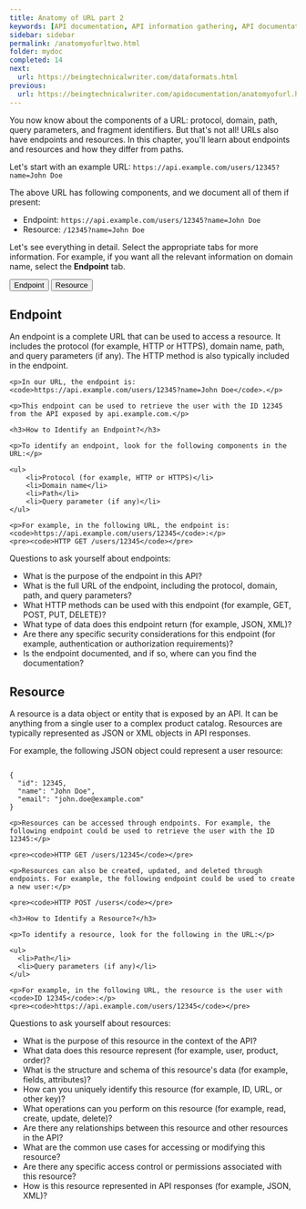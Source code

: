 ```yaml
---
title: Anatomy of URL part 2
keywords: [API documentation, API information gathering, API documentation best practices, API documentation tools, API documentation planning, API documentation structure, API documentation writing, API documentation testing, API documentation review, API documentation publishing, API documentation maintenance, API documentation improvement, Writing API documentation, Understanding API, Identifying target audience, Documentation goals, Gathering API information, Organizing documentation structure, Writing clear content, Including code samples, Testing API documentation, Seeking feedback on documentation, Publishing API documentation, Maintaining API documentation, Continuous improvement in documentation, Technical writing for APIs, API documentation platforms, Effective API documentation, User-friendly API documentation, URLs, API documentation, web addresses, web resources, protocols, domains, paths, query parameters, endpoints, developers, marketers, troubleshoot API issues, track website performance, API development, web development, resources access, API understanding, API usage, API resources, API endpoints, API troubleshoot, API performance tracking, API mastery]
sidebar: sidebar
permalink: /anatomyofurltwo.html
folder: mydoc
completed: 14
next:
  url: https://beingtechnicalwriter.com/dataformats.html
previous:
  url: https://beingtechnicalwriter.com/apidocumentation/anatomyofurl.html
---
```


You now know about the components of a URL: protocol, domain, path, query parameters, and fragment identifiers. But that's not all! URLs also have endpoints and resources. In this chapter, you'll learn about endpoints and resources and how they differ from paths.

Let's start with an example URL: `https://api.example.com/users/12345?name=John Doe`

The above URL has following components, and we document all of them if present:

* Endpoint: `https://api.example.com/users/12345?name=John Doe`
* Resource: `/12345?name=John Doe`

Let's see everything in detail. Select the appropriate tabs for more information. For example, if you want all the relevant information on domain name, select the **Endpoint** tab.

<div class="tabs">
    <button class="tablink" onclick="openTab('endpoint')">Endpoint</button>
    <button class="tablink" onclick="openTab('resource')">Resource</button>
</div>

<div id="endpoint" class="tabcontent">
    <h2>Endpoint</h2>
    <p>An endpoint is a complete URL that can be used to access a resource. It includes the protocol (for example, HTTP or HTTPS), domain name, path, and query parameters (if any). The HTTP method is also typically included in the endpoint.</p>

    <p>In our URL, the endpoint is: <code>https://api.example.com/users/12345?name=John Doe</code>.</p>

    <p>This endpoint can be used to retrieve the user with the ID 12345 from the API exposed by api.example.com.</p>

    <h3>How to Identify an Endpoint?</h3>

    <p>To identify an endpoint, look for the following components in the URL:</p>

    <ul>
        <li>Protocol (for example, HTTP or HTTPS)</li>
        <li>Domain name</li>
        <li>Path</li>
        <li>Query parameter (if any)</li>
    </ul>

    <p>For example, in the following URL, the endpoint is: <code>https://api.example.com/users/12345</code>:</p>
    <pre><code>HTTP GET /users/12345</code></pre>

<div class="question-box">
    <i class="fas fa-question"></i> Questions to ask yourself about endpoints:
    <ul>
        <li>What is the purpose of the endpoint in this API?</li>
        <li>What is the full URL of the endpoint, including the protocol, domain, path, and query parameters?</li>
        <li>What HTTP methods can be used with this endpoint (for example, GET, POST, PUT, DELETE)?</li>
        <li>What type of data does this endpoint return (for example, JSON, XML)?</li>
        <li>Are there any specific security considerations for this endpoint (for example, authentication or authorization requirements)?</li>
        <li>Is the endpoint documented, and if so, where can you find the documentation?</li>
    </ul>
</div>
</div>

<div id="resource" class="tabcontent">
    <h2>Resource</h2>
    <p>A resource is a data object or entity that is exposed by an API. It can be anything from a single user to a complex product catalog. Resources are typically represented as JSON or XML objects in API responses.</p>
    <p>For example, the following JSON object could represent a user resource:</p>
    <pre><code>
{
  "id": 12345,
  "name": "John Doe",
  "email": "john.doe@example.com"
}
</code></pre>

    <p>Resources can be accessed through endpoints. For example, the following endpoint could be used to retrieve the user with the ID 12345:</p>

    <pre><code>HTTP GET /users/12345</code></pre>

    <p>Resources can also be created, updated, and deleted through endpoints. For example, the following endpoint could be used to create a new user:</p>

    <pre><code>HTTP POST /users</code></pre>

    <h3>How to Identify a Resource?</h3>

    <p>To identify a resource, look for the following in the URL:</p>

    <ul>
      <li>Path</li>
      <li>Query parameters (if any)</li>
    </ul>

    <p>For example, in the following URL, the resource is the user with <code>ID 12345</code>:</p>
    <pre><code>https://api.example.com/users/12345</code></pre>

<div class="question-box">
    <i class="fas fa-question"></i> Questions to ask yourself about resources:
    <ul>
        <li>What is the purpose of this resource in the context of the API?</li>
        <li>What data does this resource represent (for example, user, product, order)?</li>
        <li>What is the structure and schema of this resource's data (for example, fields, attributes)?</li>
        <li>How can you uniquely identify this resource (for example, ID, URL, or other key)?</li>
        <li>What operations can you perform on this resource (for example, read, create, update, delete)?</li>
        <li>Are there any relationships between this resource and other resources in the API?</li>
        <li>What are the common use cases for accessing or modifying this resource?</li>
        <li>Are there any specific access control or permissions associated with this resource?</li>
        <li>How is this resource represented in API responses (for example, JSON, XML)?</li>
    </ul>
</div>
</div>

<script>
  function openTab(tabName) {
    var tabs = document.getElementsByClassName("tabcontent");
    for (var i = 0; i < tabs.length; i++) {
      tabs[i].style.display = "none";
      tabs[i].classList.remove("fadeIn");
    }

    var tabContent = document.getElementById(tabName);
    tabContent.style.display = "block";
    tabContent.classList.add("fadeIn");
  }

  // Show the Protocol tab by default
  openTab("endpoint");
</script>

<script>
  // Initialize Prism.js
  Prism.highlightAll();
</script>